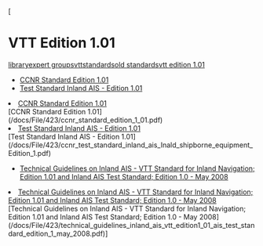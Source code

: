 [

# VTT Edition 1.01

<a href="/library" style="text-transform:lowercase;">Library</a><a href="/library/expert_groups" style="text-transform:lowercase;">Expert Groups</a><a href="/library/expert_groups/vtt" style="text-transform:lowercase;">VTT</a><a href="/library/expert_groups/vtt/standards" style="text-transform:lowercase;">Standards</a><a href="/library/expert_groups/vtt/standards/old_standards" style="text-transform:lowercase;">Old Standards</a><a href="/library/expert_groups/vtt/standards/old_standards/vtt_edition_1_01" style="text-transform:lowercase;">VTT Edition 1.01</a>  
  
  


*   [CCNR Standard Edition 1.01](/docs/File/423/ccnr_standard_edition_1_01.pdf)
*   [Test Standard&nbsp;Inland AIS - Edition 1.01](/docs/File/423/ccnr_test_standard_inland_ais_Inald_shipborne_equipment_Edition_1.pdf)

<li><a href="/docs/File/423/ccnr_standard_edition_1_01.pdf">CCNR Standard Edition 1.01</a></li>[CCNR Standard Edition 1.01](/docs/File/423/ccnr_standard_edition_1_01.pdf)<li><a href="/docs/File/423/ccnr_test_standard_inland_ais_Inald_shipborne_equipment_Edition_1.pdf">Test Standard&nbsp;Inland AIS - Edition 1.01</a></li>[Test Standard&nbsp;Inland AIS - Edition 1.01](/docs/File/423/ccnr_test_standard_inland_ais_Inald_shipborne_equipment_Edition_1.pdf)

*   [Technical Guidelines on Inland AIS - VTT Standard for Inland Navigation; Edition 1.01&nbsp;and Inland AIS Test Standard; Edition 1.0 - May 2008](/docs/File/423/technical_guidelines_inland_ais_vtt_edition1_01_ais_test_standard_edition_1_may_2008.pdf)

<li><a href="/docs/File/423/technical_guidelines_inland_ais_vtt_edition1_01_ais_test_standard_edition_1_may_2008.pdf">Technical Guidelines on Inland AIS - VTT Standard for Inland Navigation; Edition 1.01&nbsp;and Inland AIS Test Standard; Edition 1.0 - May 2008</a></li>[Technical Guidelines on Inland AIS - VTT Standard for Inland Navigation; Edition 1.01&nbsp;and Inland AIS Test Standard; Edition 1.0 - May 2008](/docs/File/423/technical_guidelines_inland_ais_vtt_edition1_01_ais_test_standard_edition_1_may_2008.pdf)]